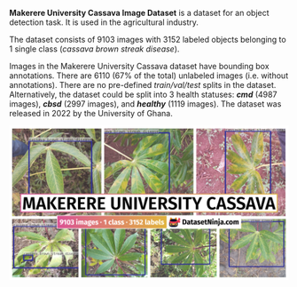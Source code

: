 **Makerere University Cassava Image Dataset** is a dataset for an object detection task. It is used in the agricultural industry. 

The dataset consists of 9103 images with 3152 labeled objects belonging to 1 single class (*cassava brown streak disease*).

Images in the Makerere University Cassava dataset have bounding box annotations. There are 6110 (67% of the total) unlabeled images (i.e. without annotations). There are no pre-defined <i>train/val/test</i> splits in the dataset. Alternatively, the dataset could be split into 3 health statuses: ***cmd*** (4987 images), ***cbsd*** (2997 images), and ***healthy*** (1119 images). The dataset was released in 2022 by the University of Ghana.

<img src="https://github.com/dataset-ninja/makerere-university-cassava/raw/main/visualizations/poster.png">
